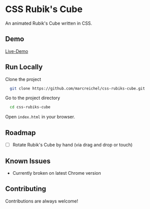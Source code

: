 # CSS Rubik's Cube

An animated Rubik's Cube written in CSS.


## Demo

[Live-Demo](https://marcreichel.github.io/css-rubiks-cube/)


## Run Locally

Clone the project

```bash
  git clone https://github.com/marcreichel/css-rubiks-cube.git
```

Go to the project directory

```bash
  cd css-rubiks-cube
```

Open `index.html` in your browser.


## Roadmap

* [ ] Rotate Rubik's Cube by hand (via drag and drop or touch)

## Known Issues

* Currently broken on latest Chrome version

## Contributing

Contributions are always welcome!
